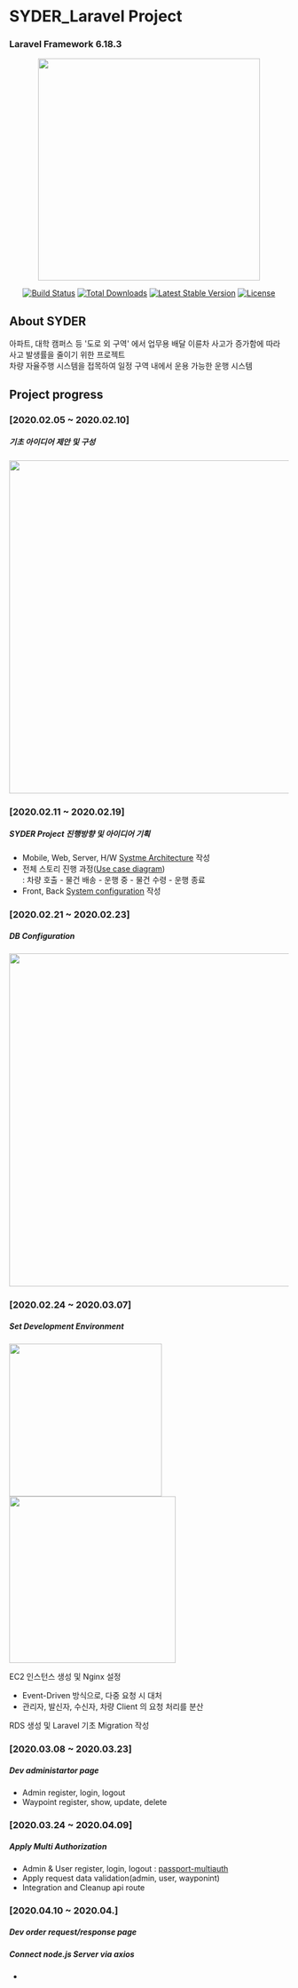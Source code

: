 # SYDER_Laravel Project
### Laravel Framework 6.18.3

<p align="center"><img src="https://res.cloudinary.com/dtfbvvkyp/image/upload/v1566331377/laravel-logolockup-cmyk-red.svg" width="400"></p>

<p align="center">
<a href="https://travis-ci.org/laravel/framework"><img src="https://travis-ci.org/laravel/framework.svg" alt="Build Status"></a>
<a href="https://packagist.org/packages/laravel/framework"><img src="https://poser.pugx.org/laravel/framework/d/total.svg" alt="Total Downloads"></a>
<a href="https://packagist.org/packages/laravel/framework"><img src="https://poser.pugx.org/laravel/framework/v/stable.svg" alt="Latest Stable Version"></a>
<a href="https://packagist.org/packages/laravel/framework"><img src="https://poser.pugx.org/laravel/framework/license.svg" alt="License"></a>
</p>

## About SYDER  
아파트, 대학 캠퍼스 등 '도로 외 구역' 에서 업무용 배달 이륜차 사고가 증가함에 따라 사고 발생률을 줄이기 위한 프로젝트<br>
차량 자율주행 시스템을 접목하여 일정 구역 내에서 운용 가능한 운행 시스템

## Project progress
### [2020.02.05 ~ 2020.02.10]
##### 기초 아이디어 제안 및 구성
<img src="https://user-images.githubusercontent.com/53788601/79687579-451bd500-8283-11ea-9ab8-b9ce6868ee8a.PNG" width="600px">

### [2020.02.11 ~ 2020.02.19]
##### SYDER Project 진행방향 및 아이디어 기획
- Mobile, Web, Server, H/W [Systme Architecture](https://user-images.githubusercontent.com/53788601/79687239-d178c880-8280-11ea-8242-52f33f86044e.PNG) 작성
- 전체 스토리 진행 과정([Use case diagram]((https://user-images.githubusercontent.com/53788601/79687241-d3db2280-8280-11ea-9d55-8a147b95d1bf.PNG)))<br>
: 차량 호출 - 물건 배송 - 운행 중 - 물건 수령 - 운행 종료
- Front, Back [System configuration](https://user-images.githubusercontent.com/53788601/79687240-d3428c00-8280-11ea-858d-c5397abb64b0.PNG) 작성

### [2020.02.21 ~ 2020.02.23]
##### DB Configuration
<img src="https://user-images.githubusercontent.com/53788601/79687735-574a4300-8284-11ea-89b9-9ec00d7de452.png" width="600px">

### [2020.02.24 ~ 2020.03.07]
##### Set Development Environment

<p>
<img src="https://user-images.githubusercontent.com/53788601/79687328-857a5380-8281-11ea-8f6d-05ea92429b95.jpg" width="275px">
<img src="https://user-images.githubusercontent.com/53788601/79687327-84492680-8281-11ea-856c-4e3122567589.png" width="300px">
</p>

EC2 인스턴스 생성 및 Nginx 설정

- Event-Driven 방식으로, 다중 요청 시 대처
- 관리자, 발신자, 수신자, 차량 Client 의 요청 처리를 분산

RDS 생성 및 Laravel 기초 Migration 작성

### [2020.03.08 ~ 2020.03.23]
##### Dev administartor page
- Admin register, login, logout
- Waypoint register, show, update, delete

### [2020.03.24 ~ 2020.04.09]
##### Apply Multi Authorization
- Admin & User register, login, logout : [passport-multiauth](https://github.com/sfelix-martins/passport-multiauth)
- Apply request data validation(admin, user, wayponint)
- Integration and Cleanup api route

### [2020.04.10 ~ 2020.04.]
##### Dev order request/response page

##### Connect node.js Server via axios
- 

